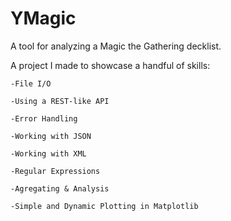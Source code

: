 # YMagic
A tool for analyzing a Magic the Gathering decklist.


A project I made to showcase a handful of skills:

    -File I/O

    -Using a REST-like API

    -Error Handling

    -Working with JSON

    -Working with XML

    -Regular Expressions

    -Agregating & Analysis

    -Simple and Dynamic Plotting in Matplotlib
